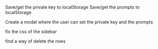Save/get the private key to localStorage
Save/get the prompts to localStorage

Create a modal where the user can set the private key and the prompts

fix the css of the sidebar

find a way of delete the rows
